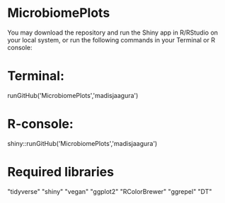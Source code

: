 # MicrobiomePlots

You may download the repository and run the Shiny app in R/RStudio on your local system, or run the following commands in your Terminal or R console:

# Terminal: 
runGitHub('MicrobiomePlots','madisjaagura')

# R-console: 
shiny::runGitHub('MicrobiomePlots','madisjaagura')

# Required libraries
"tidyverse"
"shiny"
"vegan"
"ggplot2"
"RColorBrewer"
"ggrepel"
"DT"
